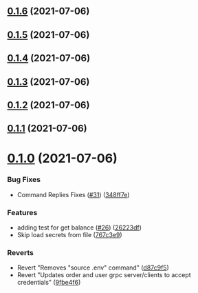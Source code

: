 ## [0.1.6](https://github.com/aufacicenta/rapydbot/compare/wallet-0.1.5...wallet-0.1.6) (2021-07-06)



## [0.1.5](https://github.com/aufacicenta/rapydbot/compare/wallet-0.1.4...wallet-0.1.5) (2021-07-06)



## [0.1.4](https://github.com/aufacicenta/rapydbot/compare/wallet-0.1.3...wallet-0.1.4) (2021-07-06)



## [0.1.3](https://github.com/aufacicenta/rapydbot/compare/wallet-0.1.2...wallet-0.1.3) (2021-07-06)



## [0.1.2](https://github.com/aufacicenta/rapydbot/compare/wallet-0.1.1...wallet-0.1.2) (2021-07-06)



## [0.1.1](https://github.com/aufacicenta/rapydbot/compare/wallet-0.1.0...wallet-0.1.1) (2021-07-06)



# [0.1.0](https://github.com/aufacicenta/rapydbot/compare/9fbe4f60a3bc5446fc81af2fb3837893f0bb1262...wallet-0.1.0) (2021-07-06)


### Bug Fixes

* Command Replies Fixes ([#31](https://github.com/aufacicenta/rapydbot/issues/31)) ([348ff7e](https://github.com/aufacicenta/rapydbot/commit/348ff7e712f2a245ad45d88307d8f57c3e4b5eb1))


### Features

* adding test for get balance ([#26](https://github.com/aufacicenta/rapydbot/issues/26)) ([26223df](https://github.com/aufacicenta/rapydbot/commit/26223df2c02c69ac74e516e6ecf4257337a71dd7))
* Skip load secrets from file ([767c3e9](https://github.com/aufacicenta/rapydbot/commit/767c3e9d0f9bbe4b8474d40a6ac1df6a30ca56bd))


### Reverts

* Revert "Removes "source .env" command" ([d87c9f5](https://github.com/aufacicenta/rapydbot/commit/d87c9f59b84d14b49e7ad881b4a1110a6a91beaa))
* Revert "Updates order and user grpc server/clients to accept credentials" ([9fbe4f6](https://github.com/aufacicenta/rapydbot/commit/9fbe4f60a3bc5446fc81af2fb3837893f0bb1262))



